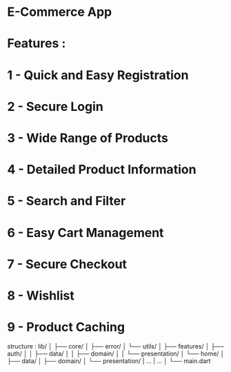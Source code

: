 # E-Commerce App 

# Features :
# 1 - Quick and Easy Registration
# 2 - Secure Login
# 3 - Wide Range of Products
# 4 - Detailed Product Information
# 5 - Search and Filter
# 6 - Easy Cart Management
# 7 - Secure Checkout
# 8 - Wishlist
# 9 - Product Caching

structure :
lib/
│
├── core/
│   ├── error/
│   └── utils/
│
├── features/
│   ├── auth/
│   │   ├── data/
│   │   ├── domain/
│   │   └── presentation/
│   └── home/
│       ├── data/
│       ├── domain/
│       └── presentation/
|       ...
|       ...
│
└── main.dart

